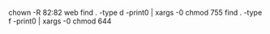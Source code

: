 chown -R 82:82 web
find . -type d -print0 | xargs -0 chmod 755
find . -type f -print0 | xargs -0 chmod 644